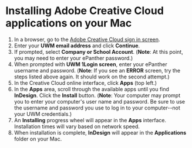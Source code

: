 # Installing Adobe Creative Cloud applications on your Mac

1. In a browser, go to the [Adobe Creative Cloud sign in screen](https://creativecloud.adobe.com).
2. Enter your **UWM email address** and click **Continue**.
3. If prompted, select **Company or School Account**. \(**Note**: At this point, you may need to enter your ePanther password.\)
4. When prompted with **UWM 1Login screen**, enter your ePanther username and password. \(**Note**: If you see an **ERROR** screen, try the steps listed above again. It should work on the second attempt.\)
5. In the Creative Cloud online interface, click **Apps** \(top left.\)
6. In the **Apps** area, scroll through the available apps until you find **InDesign**. Click the **Install** button. \(**Note**: Your computer may prompt you to enter your computer's user name and password. Be sure to use the username and password you use to log in to your computer--not your UWM credentials.\)
7. An **Installing** progress wheel will appear in the **Apps** interface. Installation times will vary based on network speed.
8. When installation is complete, **InDesign** will appear in the **Applications** folder on your Mac.


